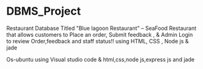 # DBMS_Project
Restaurant Database Titled "Blue lagoon Restaurant" –  SeaFood Restaurant that allows customers to Place an order, Submit feedback , &amp; Admin Login to review Order,feedback and staff status!! using HTML, CSS , Node js &amp; jade

Os-ubuntu
using Visual studio code &
html,css,node js,express js and jade
